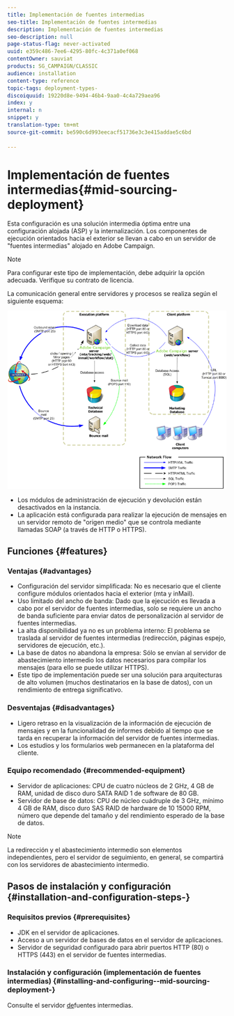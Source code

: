 ```yaml
---
title: Implementación de fuentes intermedias
seo-title: Implementación de fuentes intermedias
description: Implementación de fuentes intermedias
seo-description: null
page-status-flag: never-activated
uuid: e359c486-7ee6-4295-80fc-4c371a0ef068
contentOwner: sauviat
products: SG_CAMPAIGN/CLASSIC
audience: installation
content-type: reference
topic-tags: deployment-types-
discoiquuid: 19220d8e-9494-46b4-9aa0-4c4a729aea96
index: y
internal: n
snippet: y
translation-type: tm+mt
source-git-commit: be590c6d993eecacf51736e3c3e415addae5c6bd

---
```



# Implementación de fuentes intermedias{#mid-sourcing-deployment}

Esta configuración es una solución intermedia óptima entre una configuración alojada (ASP) y la internalización. Los componentes de ejecución orientados hacia el exterior se llevan a cabo en un servidor de &quot;fuentes intermedias&quot; alojado en Adobe Campaign.

>[!NOTE]
>
>Para configurar este tipo de implementación, debe adquirir la opción adecuada. Verifique su contrato de licencia.

La comunicación general entre servidores y procesos se realiza según el siguiente esquema:

![](assets/s_ncs_install_midsourcing.png)

* Los módulos de administración de ejecución y devolución están desactivados en la instancia.
* La aplicación está configurada para realizar la ejecución de mensajes en un servidor remoto de &quot;origen medio&quot; que se controla mediante llamadas SOAP (a través de HTTP o HTTPS).

## Funciones {#features}

### Ventajas {#advantages}

* Configuración del servidor simplificada: No es necesario que el cliente configure módulos orientados hacia el exterior (mta y inMail).
* Uso limitado del ancho de banda: Dado que la ejecución es llevada a cabo por el servidor de fuentes intermedias, solo se requiere un ancho de banda suficiente para enviar datos de personalización al servidor de fuentes intermedias.
* La alta disponibilidad ya no es un problema interno: El problema se traslada al servidor de fuentes intermedias (redirección, páginas espejo, servidores de ejecución, etc.).
* La base de datos no abandona la empresa: Sólo se envían al servidor de abastecimiento intermedio los datos necesarios para compilar los mensajes (para ello se puede utilizar HTTPS).
* Este tipo de implementación puede ser una solución para arquitecturas de alto volumen (muchos destinatarios en la base de datos), con un rendimiento de entrega significativo.

### Desventajas {#disadvantages}

* Ligero retraso en la visualización de la información de ejecución de mensajes y en la funcionalidad de informes debido al tiempo que se tarda en recuperar la información del servidor de fuentes intermedias.
* Los estudios y los formularios web permanecen en la plataforma del cliente.

### Equipo recomendado {#recommended-equipment}

* Servidor de aplicaciones: CPU de cuatro núcleos de 2 GHz, 4 GB de RAM, unidad de disco duro SATA RAID 1 de software de 80 GB.
* Servidor de base de datos: CPU de núcleo cuádruple de 3 GHz, mínimo 4 GB de RAM, disco duro SAS RAID de hardware de 10 15000 RPM, número que depende del tamaño y del rendimiento esperado de la base de datos.

>[!NOTE]
>
>La redirección y el abastecimiento intermedio son elementos independientes, pero el servidor de seguimiento, en general, se compartirá con los servidores de abastecimiento intermedio.

## Pasos de instalación y configuración {#installation-and-configuration-steps-}

### Requisitos previos {#prerequisites}

* JDK en el servidor de aplicaciones.
* Acceso a un servidor de bases de datos en el servidor de aplicaciones.
* Servidor de seguridad configurado para abrir puertos HTTP (80) o HTTPS (443) en el servidor de fuentes intermedias.

### Instalación y configuración (implementación de fuentes intermedias) {#installing-and-configuring--mid-sourcing-deployment-}

Consulte el servidor [de](../../installation/using/mid-sourcing-server.md)fuentes intermedias.
